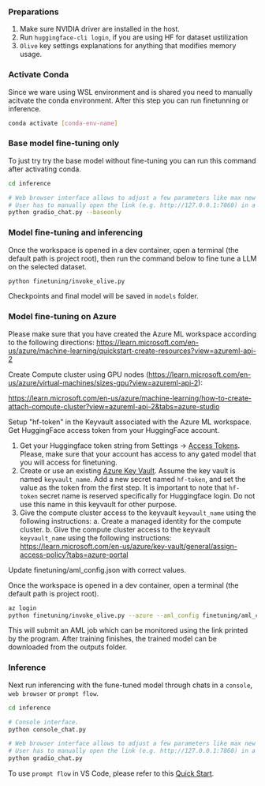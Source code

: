 
### Preparations

1. Make sure NVIDIA driver are installed in the host. 
2. Run `huggingface-cli login`, if you are using HF for dataset ustilization
3. `Olive` key settings explanations for anything that modifies memory usage. 

### Activate Conda
Since we ware using WSL environment and is shared you need to manually acitvate the conda environment. After this step you can run finetunning or inference.

```bash
conda activate [conda-env-name] 
```

### Base model fine-tuning only
To just try try the base model without fine-tuning you can run this command after activating conda.

```bash
cd inference

# Web browser interface allows to adjust a few parameters like max new token length, temperature and so on.
# User has to manually open the link (e.g. http://127.0.0.1:7860) in a browser after gradio initiates the connections.
python gradio_chat.py --baseonly
```

### Model fine-tuning and inferencing

Once the workspace is opened in a dev container, open a terminal (the default path is project root), then run the command below to fine tune a LLM on the selected dataset.

```bash
python finetuning/invoke_olive.py 
```

Checkpoints and final model will be saved in `models` folder.


### Model fine-tuning on Azure

Please make sure that you have created the Azure ML workspace according to the following directions:
https://learn.microsoft.com/en-us/azure/machine-learning/quickstart-create-resources?view=azureml-api-2

Create Compute cluster using GPU nodes (https://learn.microsoft.com/en-us/azure/virtual-machines/sizes-gpu?view=azureml-api-2):

https://learn.microsoft.com/en-us/azure/machine-learning/how-to-create-attach-compute-cluster?view=azureml-api-2&tabs=azure-studio

Setup "hf-token" in the Keyvault associated with the Azure ML workspace.
Get HuggingFace access token from your HuggingFace account. 
1. Get your Huggingface token string from Settings -> [Access Tokens](https://huggingface.co/settings/tokens). Please, make sure that your account has access to any gated model that you will access for finetuning.
2. Create or use an existing [Azure Key Vault](https://learn.microsoft.com/en-us/azure/key-vault/general/overview). Assume the key vault is named `keyvault_name`. Add a new secret named `hf-token`, and set the value as the token from the first step. It is important to note that `hf-token` secret name is reserved specifically for Huggingface login. Do not use this name in this keyvault for other purpose.
3. Give the compute cluster access to the keyvault `keyvault_name` using the following instructions:
a. Create a managed identity for the compute cluster.
b. Give the compute cluster access to the keyvault `keyvault_name` using the following instructions:
https://learn.microsoft.com/en-us/azure/key-vault/general/assign-access-policy?tabs=azure-portal

Update finetuning/aml_config.json with correct values.

Once the workspace is opened in a dev container, open a terminal (the default path is project root).

```bash
az login
python finetuning/invoke_olive.py --azure --aml_config finetuning/aml_config.json
```

This will submit an AML job which can be monitored using the link printed by the program. After training finishes, the trained model can be downloaded from the outputs folder.


### Inference

Next run inferencing with the fune-tuned model through chats in a `console`, `web browser` or `prompt flow`.

```bash
cd inference

# Console interface.
python console_chat.py

# Web browser interface allows to adjust a few parameters like max new token length, temperature and so on.
# User has to manually open the link (e.g. http://127.0.0.1:7860) in a browser after gradio initiates the connections.
python gradio_chat.py
```

To use `prompt flow` in VS Code, please refer to this [Quick Start](https://microsoft.github.io/promptflow/how-to-guides/quick-start.html).